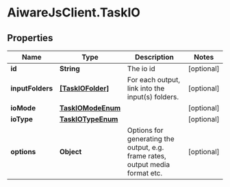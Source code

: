 # AiwareJsClient.TaskIO

## Properties

Name | Type | Description | Notes
------------ | ------------- | ------------- | -------------
**id** | **String** | The io id | [optional] 
**inputFolders** | [**[TaskIOFolder]**](TaskIOFolder.md) | For each output, link into the input(s) folders. | [optional] 
**ioMode** | [**TaskIOModeEnum**](TaskIOModeEnum.md) |  | [optional] 
**ioType** | [**TaskIOTypeEnum**](TaskIOTypeEnum.md) |  | [optional] 
**options** | **Object** | Options for generating the output, e.g. frame rates, output media format etc. | [optional] 


